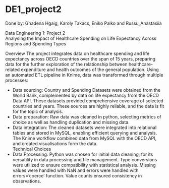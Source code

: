 # DE1_project2
Done by: Ghadena Hgaig, Karoly Takacs, Eniko Palko and Russu_Anastasiia

Data Engineering 1: Project 2  
Analysing the Impact of Healthcare Spending on Life Expectancy Across Regions and Spending Types 

Overview 
The project integrates data on healthcare spending and life expectancy across OECD countries over the span of 15 years, preparing data for the further exploration of the relationship between healthcare-related expenditure and health outcomes of the general population. Using an automated ETL pipeline in Knime, data was transformed through multiple processes: 
 
- Data sourcing: Country and Spending Datasets were obtained from the World Bank, complemented by data on life expectancy from the OECD Data API. These datasets provided comprehensive coverage of selected countries and years. These sources are highly reliable, and the data is fit for the topic of analysis.  
- Data preparation: Raw data was cleaned in python, selecting metrics of choice as well as handling duplication and missing data.  
- Data integration: The cleaned datasets were integrated into relational tables and stored in MySQL, enabling efficient querying and analysis. The Knime workflow combined data from MySQL with the OECD API, and created visualisations form the data.  
Technical Choices 
- Data Processing: Python was chosen for initial data cleaning, for its versatility in data processing and file management. Type conversions were utilized to ensure compatibility with statistical analysis. Missing values were handled with NaN and errors were handled with errors=’coerce’ function. Value counts ensured consistency in observations. 

